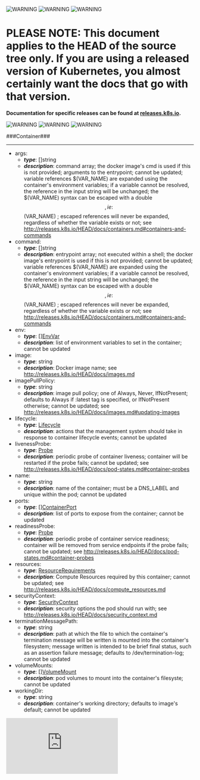 <!-- BEGIN MUNGE: UNVERSIONED_WARNING -->

<!-- BEGIN STRIP_FOR_RELEASE -->

![WARNING](http://kubernetes.io/img/warning.png)
![WARNING](http://kubernetes.io/img/warning.png)
![WARNING](http://kubernetes.io/img/warning.png)

<h1>PLEASE NOTE: This document applies to the HEAD of the source
tree only. If you are using a released version of Kubernetes, you almost
certainly want the docs that go with that version.</h1>

<strong>Documentation for specific releases can be found at
[releases.k8s.io](http://releases.k8s.io).</strong>

![WARNING](http://kubernetes.io/img/warning.png)
![WARNING](http://kubernetes.io/img/warning.png)
![WARNING](http://kubernetes.io/img/warning.png)

<!-- END STRIP_FOR_RELEASE -->

<!-- END MUNGE: UNVERSIONED_WARNING -->
###Container###

---
* args: 
  * **_type_**: []string
  * **_description_**: command array; the docker image's cmd is used if this is not provided; arguments to the entrypoint; cannot be updated; variable references $(VAR_NAME) are expanded using the container's environment variables; if a variable cannot be resolved, the reference in the input string will be unchanged; the $(VAR_NAME) syntax can be escaped with a double $$, ie: $$(VAR_NAME) ; escaped references will never be expanded, regardless of whether the variable exists or not; see http://releases.k8s.io/HEAD/docs/containers.md#containers-and-commands
* command: 
  * **_type_**: []string
  * **_description_**: entrypoint array; not executed within a shell; the docker image's entrypoint is used if this is not provided; cannot be updated; variable references $(VAR_NAME) are expanded using the container's environment variables; if a variable cannot be resolved, the reference in the input string will be unchanged; the $(VAR_NAME) syntax can be escaped with a double $$, ie: $$(VAR_NAME) ; escaped references will never be expanded, regardless of whether the variable exists or not; see http://releases.k8s.io/HEAD/docs/containers.md#containers-and-commands
* env: 
  * **_type_**: [][EnvVar](EnvVar.md)
  * **_description_**: list of environment variables to set in the container; cannot be updated
* image: 
  * **_type_**: string
  * **_description_**: Docker image name; see http://releases.k8s.io/HEAD/docs/images.md
* imagePullPolicy: 
  * **_type_**: string
  * **_description_**: image pull policy; one of Always, Never, IfNotPresent; defaults to Always if :latest tag is specified, or IfNotPresent otherwise; cannot be updated; see http://releases.k8s.io/HEAD/docs/images.md#updating-images
* lifecycle: 
  * **_type_**: [Lifecycle](Lifecycle.md)
  * **_description_**: actions that the management system should take in response to container lifecycle events; cannot be updated
* livenessProbe: 
  * **_type_**: [Probe](Probe.md)
  * **_description_**: periodic probe of container liveness; container will be restarted if the probe fails; cannot be updated; see http://releases.k8s.io/HEAD/docs/pod-states.md#container-probes
* name: 
  * **_type_**: string
  * **_description_**: name of the container; must be a DNS_LABEL and unique within the pod; cannot be updated
* ports: 
  * **_type_**: [][ContainerPort](ContainerPort.md)
  * **_description_**: list of ports to expose from the container; cannot be updated
* readinessProbe: 
  * **_type_**: [Probe](Probe.md)
  * **_description_**: periodic probe of container service readiness; container will be removed from service endpoints if the probe fails; cannot be updated; see http://releases.k8s.io/HEAD/docs/pod-states.md#container-probes
* resources: 
  * **_type_**: [ResourceRequirements](ResourceRequirements.md)
  * **_description_**: Compute Resources required by this container; cannot be updated; see http://releases.k8s.io/HEAD/docs/compute_resources.md
* securityContext: 
  * **_type_**: [SecurityContext](SecurityContext.md)
  * **_description_**: security options the pod should run with; see http://releases.k8s.io/HEAD/docs/security_context.md
* terminationMessagePath: 
  * **_type_**: string
  * **_description_**: path at which the file to which the container's termination message will be written is mounted into the container's filesystem; message written is intended to be brief final status, such as an assertion failure message; defaults to /dev/termination-log; cannot be updated
* volumeMounts: 
  * **_type_**: [][VolumeMount](VolumeMount.md)
  * **_description_**: pod volumes to mount into the container's filesyste; cannot be updated
* workingDir: 
  * **_type_**: string
  * **_description_**: container's working directory; defaults to image's default; cannot be updated


<!-- BEGIN MUNGE: GENERATED_ANALYTICS -->
[![Analytics](https://kubernetes-site.appspot.com/UA-36037335-10/GitHub/docs/api-types/v1/Container.md?pixel)]()
<!-- END MUNGE: GENERATED_ANALYTICS -->
